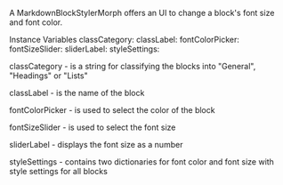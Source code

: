 A MarkdownBlockStylerMorph offers an UI to change a block's font size and font color.

Instance Variables
	classCategory:		<String>
	classLabel:				<TextMorph>
	fontColorPicker:		<MarkdownColorChooser>
	fontSizeSlider:			<MarkdownSlider>
	sliderLabel:				<TextMorph>
	styleSettings:			<MarkdownStyleSettings>

classCategory
	- is a string for classifying the blocks into "General", "Headings" or "Lists"

classLabel
	- is the name of the block

fontColorPicker
	- is used to select the color of the block

fontSizeSlider
	- is used to select the font size

sliderLabel
	- displays the font size as a number

styleSettings
	- contains two dictionaries for font color and font size with style settings for all blocks